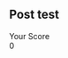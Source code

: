 ## Post test  
<div id="questions"></div>
<div class="score flex">
<div class="scoreTxt mb-2">Your Score</div>
<div id="mainScore">0</div></div>
<script src="./js/posttest.js"></script>
